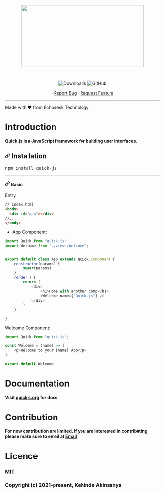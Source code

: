 <br />
<p align="center">
  <a href="https://echodesktechnology.com">
    <img src="https://res.cloudinary.com/serveryguken/image/upload/v1615188992/QuickJS/logo/quickjs-logo_wjx3dw.svg" width="400" height="200"> 
  </a>
</p>

<br />

<p align="center">
<img alt="Downloads" src="https://img.shields.io/npm/dw/quick-js">
<img alt="GitHub" src="https://img.shields.io/github/license/serverguyken/logsnap">
</p>



<p align="center">
    <!-- <a href="https://logsnap.site">View Demo</a> -->
    ·
    <a href="https://github.com/Echodesk-Technology/QuickJS/issues">Report Bug</a>
    ·
    <a href="https://github.com/Echodesk-Technology/QuickJS/issues">Request Feature</a>
  </p>
</p>



------

Made with <g-emoji class="g-emoji" alias="heart" fallback-src="https://github.githubassets.com/images/icons/emoji/unicode/2764.png">❤️</g-emoji> from Echodesk Technology


# Introduction

**Quick.js is a JavaScript framework for building user interfaces.**

<h2><a id="user-content--installation" class="anchor" aria-hidden="true" href="#-installation"><svg class="octicon octicon-link" viewBox="0 0 16 16" version="1.1" width="16" height="16" aria-hidden="true"><path fill-rule="evenodd" d="M7.775 3.275a.75.75 0 001.06 1.06l1.25-1.25a2 2 0 112.83 2.83l-2.5 2.5a2 2 0 01-2.83 0 .75.75 0 00-1.06 1.06 3.5 3.5 0 004.95 0l2.5-2.5a3.5 3.5 0 00-4.95-4.95l-1.25 1.25zm-4.69 9.64a2 2 0 010-2.83l2.5-2.5a2 2 0 012.83 0 .75.75 0 001.06-1.06 3.5 3.5 0 00-4.95 0l-2.5 2.5a3.5 3.5 0 004.95 4.95l1.25-1.25a.75.75 0 00-1.06-1.06l-1.25 1.25a2 2 0 01-2.83 0z"></path></svg></a><i></i> Installation</h2>
<div class="highlight highlight-source-shell"><pre>npm install quick-js</pre></div>

<hr>

<h4><a id="user-content--basic" class="anchor" aria-hidden="true" href="#-basic"><svg class="octicon octicon-link" viewBox="0 0 16 16" version="1.1" width="16" height="16" aria-hidden="true"><path fill-rule="evenodd" d="M7.775 3.275a.75.75 0 001.06 1.06l1.25-1.25a2 2 0 112.83 2.83l-2.5 2.5a2 2 0 01-2.83 0 .75.75 0 00-1.06 1.06 3.5 3.5 0 004.95 0l2.5-2.5a3.5 3.5 0 00-4.95-4.95l-1.25 1.25zm-4.69 9.64a2 2 0 010-2.83l2.5-2.5a2 2 0 012.83 0 .75.75 0 001.06-1.06 3.5 3.5 0 00-4.95 0l-2.5 2.5a3.5 3.5 0 004.95 4.95l1.25-1.25a.75.75 0 00-1.06-1.06l-1.25 1.25a2 2 0 01-2.83 0z"></path></svg></a><i></i> Basic</h4>
<body>
  <div id="app"></div>
</body>
<p>Entry</p>

``` html
// index.html
<body>
  <div id="app"></div>
//...
</body>
```


<ul>
<li>App Component:</li>
</ul>

```javascript
import Quick from "quick-js"
import Welcome from "./views/Welcome";


export default class App extends Quick.Component {
    constructor(params) {
        super(params)
    }
    render() {
        return (
            <div>
                <h1>Home with another comp</h1>
                <Welcome name={"Quick.js"} />
            </div>
        )
    }

}
```
<p>Welcome Component:</p>

```javascript
import Quick from "quick-js";

const Welcome = (name) => (
    <p>Welcome to your {name} App</p>
)

export default Welcome
```
# Documentation

**Visit <a href="https://quickjs.org">quickjs.org</a> for docs**

# Contribution


**For now contribution are limited. If you are interested in contributing please make sure to email at <a href="mailto:serverguyken@gmail.com">Email</a>**

# Licence


<a href="https://github.com/Echodesk-Technology/EchodeskTechnology/blob/main/README.md"><h3>MIT</h3></a>

<h3>Copyright (c) 2021-present, Kehinde Akinsanya</h3>